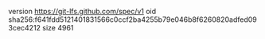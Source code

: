 version https://git-lfs.github.com/spec/v1
oid sha256:f641fdd5121401831566c0ccf2ba4255b79e046b8f6260820adfed093cec4212
size 4961
